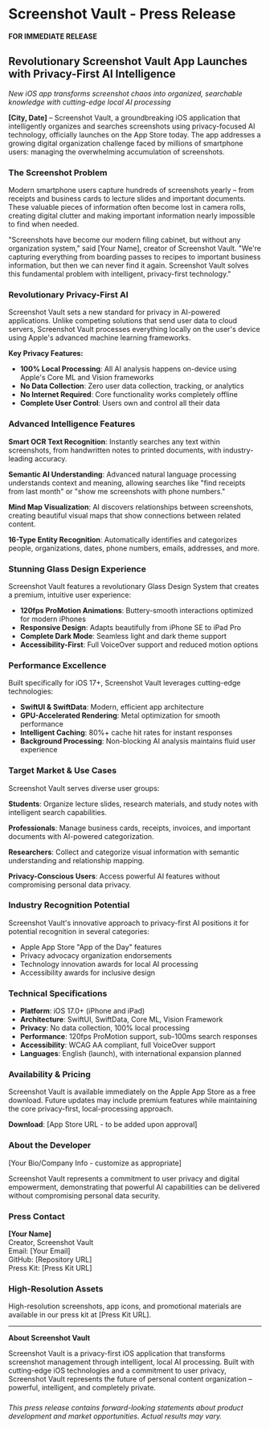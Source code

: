 # Screenshot Vault - Press Release

**FOR IMMEDIATE RELEASE**

## Revolutionary Screenshot Vault App Launches with Privacy-First AI Intelligence

*New iOS app transforms screenshot chaos into organized, searchable knowledge with cutting-edge local AI processing*

**[City, Date]** – Screenshot Vault, a groundbreaking iOS application that intelligently organizes and searches screenshots using privacy-focused AI technology, officially launches on the App Store today. The app addresses a growing digital organization challenge faced by millions of smartphone users: managing the overwhelming accumulation of screenshots.

### The Screenshot Problem

Modern smartphone users capture hundreds of screenshots yearly – from receipts and business cards to lecture slides and important documents. These valuable pieces of information often become lost in camera rolls, creating digital clutter and making important information nearly impossible to find when needed.

"Screenshots have become our modern filing cabinet, but without any organization system," said [Your Name], creator of Screenshot Vault. "We're capturing everything from boarding passes to recipes to important business information, but then we can never find it again. Screenshot Vault solves this fundamental problem with intelligent, privacy-first technology."

### Revolutionary Privacy-First AI

Screenshot Vault sets a new standard for privacy in AI-powered applications. Unlike competing solutions that send user data to cloud servers, Screenshot Vault processes everything locally on the user's device using Apple's advanced machine learning frameworks.

**Key Privacy Features:**
- **100% Local Processing**: All AI analysis happens on-device using Apple's Core ML and Vision frameworks
- **No Data Collection**: Zero user data collection, tracking, or analytics
- **No Internet Required**: Core functionality works completely offline
- **Complete User Control**: Users own and control all their data

### Advanced Intelligence Features

**Smart OCR Text Recognition**: Instantly searches any text within screenshots, from handwritten notes to printed documents, with industry-leading accuracy.

**Semantic AI Understanding**: Advanced natural language processing understands context and meaning, allowing searches like "find receipts from last month" or "show me screenshots with phone numbers."

**Mind Map Visualization**: AI discovers relationships between screenshots, creating beautiful visual maps that show connections between related content.

**16-Type Entity Recognition**: Automatically identifies and categorizes people, organizations, dates, phone numbers, emails, addresses, and more.

### Stunning Glass Design Experience

Screenshot Vault features a revolutionary Glass Design System that creates a premium, intuitive user experience:

- **120fps ProMotion Animations**: Buttery-smooth interactions optimized for modern iPhones
- **Responsive Design**: Adapts beautifully from iPhone SE to iPad Pro
- **Complete Dark Mode**: Seamless light and dark theme support
- **Accessibility-First**: Full VoiceOver support and reduced motion options

### Performance Excellence

Built specifically for iOS 17+, Screenshot Vault leverages cutting-edge technologies:

- **SwiftUI & SwiftData**: Modern, efficient app architecture
- **GPU-Accelerated Rendering**: Metal optimization for smooth performance
- **Intelligent Caching**: 80%+ cache hit rates for instant responses
- **Background Processing**: Non-blocking AI analysis maintains fluid user experience

### Target Market & Use Cases

Screenshot Vault serves diverse user groups:

**Students**: Organize lecture slides, research materials, and study notes with intelligent search capabilities.

**Professionals**: Manage business cards, receipts, invoices, and important documents with AI-powered categorization.

**Researchers**: Collect and categorize visual information with semantic understanding and relationship mapping.

**Privacy-Conscious Users**: Access powerful AI features without compromising personal data privacy.

### Industry Recognition Potential

Screenshot Vault's innovative approach to privacy-first AI positions it for potential recognition in several categories:

- Apple App Store "App of the Day" features
- Privacy advocacy organization endorsements
- Technology innovation awards for local AI processing
- Accessibility awards for inclusive design

### Technical Specifications

- **Platform**: iOS 17.0+ (iPhone and iPad)
- **Architecture**: SwiftUI, SwiftData, Core ML, Vision Framework
- **Privacy**: No data collection, 100% local processing
- **Performance**: 120fps ProMotion support, sub-100ms search responses
- **Accessibility**: WCAG AA compliant, full VoiceOver support
- **Languages**: English (launch), with international expansion planned

### Availability & Pricing

Screenshot Vault is available immediately on the Apple App Store as a free download. Future updates may include premium features while maintaining the core privacy-first, local-processing approach.

**Download**: [App Store URL - to be added upon approval]

### About the Developer

[Your Bio/Company Info - customize as appropriate]

Screenshot Vault represents a commitment to user privacy and digital empowerment, demonstrating that powerful AI capabilities can be delivered without compromising personal data security.

### Press Contact

**[Your Name]**  
Creator, Screenshot Vault  
Email: [Your Email]  
GitHub: [Repository URL]  
Press Kit: [Press Kit URL]

### High-Resolution Assets

High-resolution screenshots, app icons, and promotional materials are available in our press kit at [Press Kit URL].

---

**About Screenshot Vault**

Screenshot Vault is a privacy-first iOS application that transforms screenshot management through intelligent, local AI processing. Built with cutting-edge iOS technologies and a commitment to user privacy, Screenshot Vault represents the future of personal content organization – powerful, intelligent, and completely private.

###

*This press release contains forward-looking statements about product development and market opportunities. Actual results may vary.*